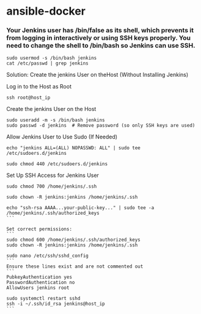 # ansible-docker
### Your Jenkins user has /bin/false as its shell, which prevents it from logging in interactively or using SSH keys properly. You need to change the shell to /bin/bash so Jenkins can use SSH.
```
sudo usermod -s /bin/bash jenkins
cat /etc/passwd | grep jenkins
```

Solution: Create the jenkins User on theHost (Without Installing Jenkins)

Log in to the Host as Root
```
ssh root@host_ip
```
Create the jenkins User on the Host
```
sudo useradd -m -s /bin/bash jenkins
sudo passwd -d jenkins  # Remove password (so only SSH keys are used)
```
Allow Jenkins User to Use Sudo (If Needed)
```
echo "jenkins ALL=(ALL) NOPASSWD: ALL" | sudo tee /etc/sudoers.d/jenkins

sudo chmod 440 /etc/sudoers.d/jenkins
```
Set Up SSH Access for Jenkins User
````
sudo chmod 700 /home/jenkins/.ssh

sudo chown -R jenkins:jenkins /home/jenkins/.ssh

echo "ssh-rsa AAAA...your-public-key..." | sudo tee -a /home/jenkins/.ssh/authorized_keys
```

Set correct permissions:
```
sudo chmod 600 /home/jenkins/.ssh/authorized_keys
sudo chown -R jenkins:jenkins /home/jenkins/.ssh

sudo nano /etc/ssh/sshd_config
```
Ensure these lines exist and are not commented out
```
PubkeyAuthentication yes
PasswordAuthentication no
AllowUsers jenkins root

sudo systemctl restart sshd
ssh -i ~/.ssh/id_rsa jenkins@host_ip
```
